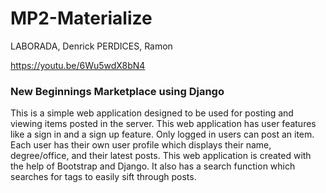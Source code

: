 # MP2-Materialize

LABORADA, Denrick
PERDICES, Ramon

https://youtu.be/6Wu5wdX8bN4
### New Beginnings Marketplace using Django
This is a simple web application designed to be used for posting and viewing items posted in the server. This web application has user features like a sign in and a sign up feature. Only logged in users can post an item. Each user has their own user profile which displays their name, degree/office, and their latest posts. This web application is created with the help of Bootstrap and Django. It also has a search function which searches for tags to easily sift through posts. 

